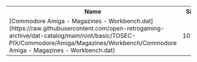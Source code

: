 <table>
<tr><th>Name</th><th>Size</th></tr>
<tr><td>[Commodore Amiga - Magazines - Workbench.dat](https://raw.githubusercontent.com/open-retrogaming-archive/dat-catalog/main/root/basic/TOSEC-PIX/Commodore/Amiga/Magazines/Workbench/Commodore Amiga - Magazines - Workbench.dat)</td><td>10321</td></tr>
</table>
